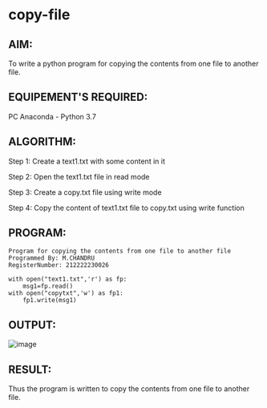 # copy-file
## AIM:
To write a python program for copying the contents from one file to another file.
## EQUIPEMENT'S REQUIRED: 
PC
Anaconda - Python 3.7
## ALGORITHM: 

Step 1:
Create a text1.txt with some content in it

Step 2:
Open the text1.txt file in read mode

Step 3:
Create a copy.txt file using write mode

Step 4:
Copy the content of text1.txt file to copy.txt using write function

## PROGRAM:

```
Program for copying the contents from one file to another file
Programmed By: M.CHANDRU
RegisterNumber: 212222230026

with open("text1.txt",'r') as fp:
    msg1=fp.read()
with open("copytxt",'w') as fp1:
    fp1.write(msg1)
 ```
 
## OUTPUT:

![image](https://github.com/chandrumathiyazhagan/copy-file/assets/119393023/e4c34c58-a548-4b70-ba00-8eceeb002a34)

## RESULT:
Thus the program is written to copy the contents from one file to another file.
